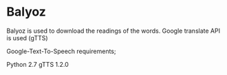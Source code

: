# Balyoz
Balyoz is used to download the readings of the words. 
Google translate API is used (gTTS)

Google-Text-To-Speech
requirements;

Python 2.7
gTTS 1.2.0

